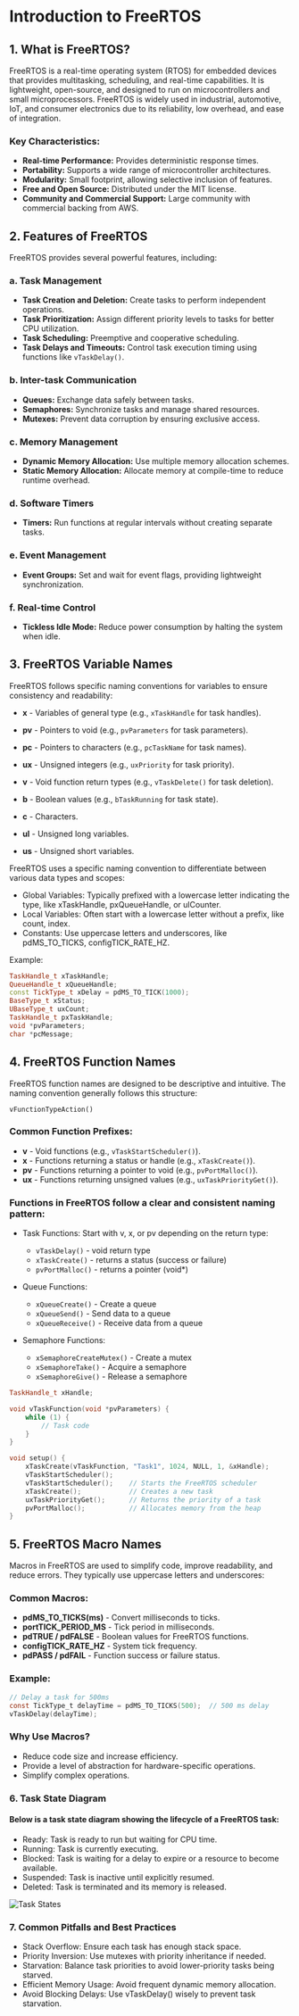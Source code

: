 # Introduction to FreeRTOS

## 1. What is FreeRTOS?

FreeRTOS is a real-time operating system (RTOS) for embedded devices that provides multitasking, scheduling, and real-time capabilities. It is lightweight, open-source, and designed to run on microcontrollers and small microprocessors. FreeRTOS is widely used in industrial, automotive, IoT, and consumer electronics due to its reliability, low overhead, and ease of integration.

### Key Characteristics:

* **Real-time Performance:** Provides deterministic response times.
* **Portability:** Supports a wide range of microcontroller architectures.
* **Modularity:** Small footprint, allowing selective inclusion of features.
* **Free and Open Source:** Distributed under the MIT license.
* **Community and Commercial Support:** Large community with commercial backing from AWS.

## 2. Features of FreeRTOS

FreeRTOS provides several powerful features, including:

### a. Task Management

* **Task Creation and Deletion:** Create tasks to perform independent operations.
* **Task Prioritization:** Assign different priority levels to tasks for better CPU utilization.
* **Task Scheduling:** Preemptive and cooperative scheduling.
* **Task Delays and Timeouts:** Control task execution timing using functions like `vTaskDelay()`.

### b. Inter-task Communication

* **Queues:** Exchange data safely between tasks.
* **Semaphores:** Synchronize tasks and manage shared resources.
* **Mutexes:** Prevent data corruption by ensuring exclusive access.

### c. Memory Management

* **Dynamic Memory Allocation:** Use multiple memory allocation schemes.
* **Static Memory Allocation:** Allocate memory at compile-time to reduce runtime overhead.

### d. Software Timers

* **Timers:** Run functions at regular intervals without creating separate tasks.

### e. Event Management

* **Event Groups:** Set and wait for event flags, providing lightweight synchronization.

### f. Real-time Control

* **Tickless Idle Mode:** Reduce power consumption by halting the system when idle.

## 3. FreeRTOS Variable Names

FreeRTOS follows specific naming conventions for variables to ensure consistency and readability:

* **x** - Variables of general type (e.g., `xTaskHandle` for task handles).
* **pv** - Pointers to void (e.g., `pvParameters` for task parameters).
* **pc** - Pointers to characters (e.g., `pcTaskName` for task names).
* **ux** - Unsigned integers (e.g., `uxPriority` for task priority).
* **v** - Void function return types (e.g., `vTaskDelete()` for task deletion).
* **b** - Boolean values (e.g., `bTaskRunning` for task state).
* **c** - Characters.
* **ul** - Unsigned long variables.

* **us** - Unsigned short variables.

FreeRTOS uses a specific naming convention to differentiate between various data types and scopes:

- Global Variables: Typically prefixed with a lowercase letter indicating the type, like xTaskHandle, pxQueueHandle, or ulCounter.
- Local Variables: Often start with a lowercase letter without a prefix, like count, index.
- Constants: Use uppercase letters and underscores, like pdMS_TO_TICKS, configTICK_RATE_HZ.

Example:

```cpp 
TaskHandle_t xTaskHandle;
QueueHandle_t xQueueHandle;
const TickType_t xDelay = pdMS_TO_TICK(1000);
BaseType_t xStatus;
UBaseType_t uxCount;
TaskHandle_t pxTaskHandle;
void *pvParameters;
char *pcMessage;
```

## 4. FreeRTOS Function Names

FreeRTOS function names are designed to be descriptive and intuitive. The naming convention generally follows this structure:

```
vFunctionTypeAction()
```

### Common Function Prefixes:

* **v** - Void functions (e.g., `vTaskStartScheduler()`).
* **x** - Functions returning a status or handle (e.g., `xTaskCreate()`).
* **pv** - Functions returning a pointer to void (e.g., `pvPortMalloc()`).
* **ux** - Functions returning unsigned values (e.g., `uxTaskPriorityGet()`).

### Functions in FreeRTOS follow a clear and consistent naming pattern:

- Task Functions: Start with v, x, or pv depending on the return type:
    - `vTaskDelay()` - void return type
    - `xTaskCreate()` - returns a status (success or failure)
    - `pvPortMalloc()` - returns a pointer (void*)

- Queue Functions:
    - `xQueueCreate()` - Create a queue
    - `xQueueSend()` - Send data to a queue
    - `xQueueReceive()` - Receive data from a queue

- Semaphore Functions:
    - `xSemaphoreCreateMutex()` - Create a mutex
    - `xSemaphoreTake()` - Acquire a semaphore
    - `xSemaphoreGive()` - Release a semaphore


```cpp
TaskHandle_t xHandle;

void vTaskFunction(void *pvParameters) {
    while (1) {
        // Task code
    }
}

void setup() {
    xTaskCreate(vTaskFunction, "Task1", 1024, NULL, 1, &xHandle);
    vTaskStartScheduler();
    vTaskStartScheduler();    // Starts the FreeRTOS scheduler
    xTaskCreate();            // Creates a new task
    uxTaskPriorityGet();      // Returns the priority of a task
    pvPortMalloc();           // Allocates memory from the heap
}
```
## 5. FreeRTOS Macro Names

Macros in FreeRTOS are used to simplify code, improve readability, and reduce errors. They typically use uppercase letters and underscores:

### Common Macros:

* **pdMS\_TO\_TICKS(ms)** - Convert milliseconds to ticks.
* **portTICK\_PERIOD\_MS** - Tick period in milliseconds.
* **pdTRUE / pdFALSE** - Boolean values for FreeRTOS functions.
* **configTICK\_RATE\_HZ** - System tick frequency.
* **pdPASS / pdFAIL** - Function success or failure status.

### Example:

```c
// Delay a task for 500ms
const TickType_t delayTime = pdMS_TO_TICKS(500);  // 500 ms delay
vTaskDelay(delayTime);
```

### Why Use Macros?

* Reduce code size and increase efficiency.
* Provide a level of abstraction for hardware-specific operations.
* Simplify complex operations.


### 6. Task State Diagram

#### Below is a task state diagram showing the lifecycle of a FreeRTOS task:

- Ready: Task is ready to run but waiting for CPU time.
- Running: Task is currently executing.
- Blocked: Task is waiting for a delay to expire or a resource to become available.
- Suspended: Task is inactive until explicitly resumed.
- Deleted: Task is terminated and its memory is released.

![Task States](./Images/tskstate.gif)


### 7. Common Pitfalls and Best Practices

- Stack Overflow: Ensure each task has enough stack space.
- Priority Inversion: Use mutexes with priority inheritance if needed.
- Starvation: Balance task priorities to avoid lower-priority tasks being starved.
- Efficient Memory Usage: Avoid frequent dynamic memory allocation.
- Avoid Blocking Delays: Use vTaskDelay() wisely to prevent task starvation.